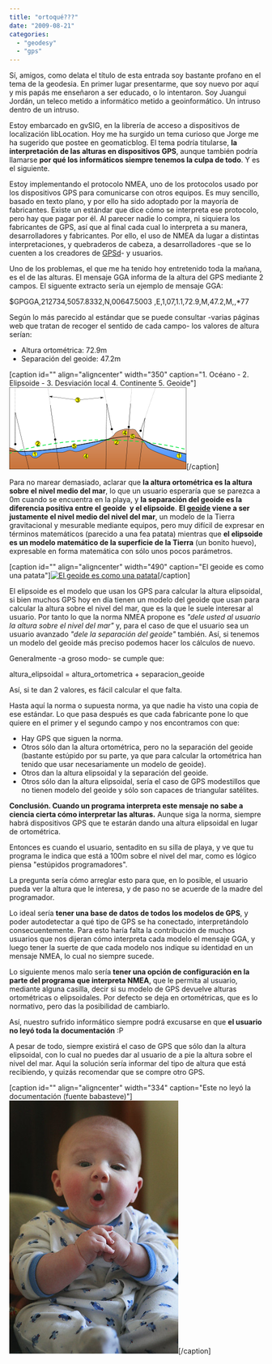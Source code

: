 ```yaml
---
title: "ortoqué???"
date: "2009-08-21"
categories: 
  - "geodesy"
  - "gps"
---
```


Sí, amigos, como delata el título de esta entrada soy bastante profano en el tema de la geodesia. En primer lugar presentarme, que soy nuevo por aquí y mis papás me enseñaron a ser educado, o lo intentaron. Soy Juangui Jordán, un teleco metido a informático metido a geoinformático. Un intruso dentro de un intruso.

Estoy embarcado en gvSIG, en la librería de acceso a dispositivos de  localización libLocation. Hoy me ha surgido un tema curioso que Jorge me ha sugerido que postee en geomaticblog. El tema podría titularse, **la interpretación de las alturas en dispositivos GPS**, aunque también podría llamarse **por qué los informáticos siempre tenemos la culpa de todo**. Y es el siguiente.

Estoy implementando el protocolo NMEA, uno de los protocolos usado por los dispositivos GPS para comunicarse con otros equipos. Es muy sencillo, basado en texto plano, y por ello ha sido adoptado por la mayoría de fabricantes. Existe un estándar que dice cómo se interpreta ese protocolo, pero hay que pagar por él. Al parecer nadie lo compra, ni siquiera los fabricantes de GPS, así que al final cada cual lo interpreta a su manera, desarrolladores y fabricantes. Por ello, el uso de NMEA da lugar a distintas interpretaciones, y quebraderos de cabeza, a desarrolladores -que se lo cuenten a los creadores de [GPSd](http://gpsd.berlios.de/)\- y usuarios.

Uno de los problemas, el que me ha tenido hoy entretenido toda la mañana, es el de las alturas. El mensaje GGA informa de la altura del GPS mediante 2 campos. El siguente extracto sería un ejemplo de mensaje GGA:

$GPGGA,212734,5057.8332,N,00647.5003
,E,1,07,1.1,72.9,M,47.2,M,,\*77

Según lo más parecido al estándar que se puede consultar -varias páginas web que tratan de recoger el sentido de cada campo- los valores de altura serían:

- Altura ortométrica: 72.9m
- Separación del geoide: 47.2m

\[caption id="" align="aligncenter" width="350" caption="1. Océano - 2. Elipsoide - 3. Desviación local 4. Continente 5. Geoide"\][![1. Océano - 2. Elipsoide - 3. Desviación local 4. Continente 5. Geoide](images/350px-Geoida.svg.png "del geoide")](http://en.wikipedia.org/wiki/Geoid)\[/caption\]

Para no marear demasiado, aclarar que **la altura ortométrica es la altura sobre el nivel medio del mar**, lo que un usuario esperaría que se parezca a 0m cuando se encuentra en la playa, y **la separación del geoide es la diferencia positiva entre el geoide  y el elipsoide**. **El [geoide](http://es.wikipedia.org/wiki/Geoide "Geoide en wikipedia") viene a ser justamente el nivel medio del nivel del mar**, un modelo de la Tierra gravitacional y mesurable mediante equipos, pero muy difícil de expresar en términos matemáticos (parecido a una fea patata) mientras que **el elipsoide es un modelo matemático de la superficie de la Tierra** (un bonito huevo), expresable en forma matemática con sólo unos pocos parámetros.

\[caption id="" align="aligncenter" width="490" caption="El geoide es como una patata"\][![El geoide es como una patata](images/Geoids_sm.jpg "Ondulación del geoide")](http://en.wikipedia.org/wiki/Geoid)\[/caption\]

El elipsoide es el modelo que usan los GPS para calcular la altura elipsoidal, si bien muchos GPS hoy en día tienen un modelo del geoide que usan para calcular la altura sobre el nivel del mar, que es la que le suele interesar al usuario. Por tanto lo que la norma NMEA propone es _"dele usted al usuario la altura sobre el nivel del mar"_ y, para el caso de que el usuario sea un usuario avanzado _"dele la separación del geoide"_ también. Así, si tenemos un modelo del geoide más preciso podemos hacer los cálculos de nuevo.

Generalmente -a groso modo- se cumple que:

altura\_elipsoidal = altura\_ortometrica + separacion\_geoide

Así, si te dan 2 valores, es fácil calcular el que falta.

Hasta aquí la norma o supuesta norma, ya que nadie ha visto una copia de ese estándar. Lo que pasa después es que cada fabricante pone lo que quiere en el primer y el segundo campo y nos encontramos con que:

- Hay GPS que siguen la norma.
- Otros sólo dan la altura ortométrica, pero no la separación del geoide (bastante estúpido por su parte, ya que para calcular la ortométrica han tenido que usar necesariamente un modelo de geoide).
- Otros dan la altura elipsoidal y la separación del geoide.
- Otros sólo dan la altura elipsoidal, sería el caso de GPS modestillos que no tienen modelo del geoide y sólo son capaces de triangular satélites.

**Conclusión. Cuando un programa interpreta este mensaje no sabe a ciencia cierta cómo interpretar las alturas.** Aunque siga la norma, siempre habrá dispositivos GPS que te estarán dando una altura elipsoidal en lugar de ortométrica.

Entonces es cuando el usuario, sentadito en su silla de playa, y ve que tu programa le indica que está a 100m sobre el nivel del mar, como es lógico piensa "estúpidos programadores".

La pregunta sería cómo arreglar esto para que, en lo posible, el usuario pueda ver la altura que le interesa, y de paso no se acuerde de la madre del programador.

Lo ideal sería **tener una base de datos de todos los modelos de GPS**, y poder autodetectar a qué tipo de GPS se ha conectado, interpretándolo consecuentemente. Para esto haría falta la contribución de muchos usuarios que nos dijeran cómo interpreta cada modelo el mensaje GGA, y luego tener la suerte de que cada modelo nos indique su identidad en un mensaje NMEA, lo cual no siempre sucede.

Lo siguiente menos malo sería **tener una opción de configuración en la parte del programa que interpreta NMEA**, que le permita al usuario, mediante alguna casilla, decir si su modelo de GPS devuelve alturas ortométricas o elipsoidales. Por defecto se deja en ortométricas, que es lo normativo, pero das la posibilidad de cambiarlo.

Así, nuestro sufrido informático siempre podrá excusarse en que **el usuario no leyó toda la documentación** :P

A pesar de todo, siempre existirá el caso de GPS que sólo dan la altura elipsoidal, con lo cual no puedes dar al usuario de a pie la altura sobre el nivel del mar. Aquí la solución sería informar del tipo de altura que está recibiendo, y quizás recomendar que se compre otro GPS.

\[caption id="" align="aligncenter" width="334" caption="Este no leyó la documentación (fuente babasteve)"\][![Este no leyó la documentación (fuente babasteve)](images/3136370471_667ec0bc68.jpg "Este no leyó la documentación")](http://www.flickr.com/photos/babasteve/3136370471/)\[/caption\]
